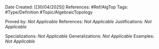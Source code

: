 <div class="topSpace"></div>

Date Created: [[30/04/2025]]
References: #Ref/AlgTop 
Tags: #Type/Definition #Topic/AlgebraicTopology 

Proved by: <i>Not Applicable</i>
References: <i>Not Applicable</i>
Justifications: <i>Not Applicable</i>

Specializations: <i>Not Applicable</i>
Generalizations: <i>Not Applicable</i>
Examples: <i>Not Applicable</i>

